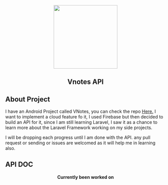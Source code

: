 <p align="center"><a href="https://play.google.com/store/apps/details?id=com.viewus.v_notes" target="_blank"><img src="https://play-lh.googleusercontent.com/N9hfwLmAxH1eIY6kN9Rji4SSFPhPdcC9AwmavVcz6o1ArGp8bPXigkehbiW4ax4PVh09=w480-h960" width="200"></a></p>

<h2 align="center">Vnotes API</h2>

## About Project
I have an Android Project called VNotes, you can check the repo <a href="https://github.com/quiet-programmer/hive_note_app">Here.</a> I want to implement a cloud feature fo it, I used Firebase but then decided to build an API for it, since I am still learning Laravel, I saw it as a chance to learn more about the Laravel Framework working on my side projects.

I will be dropping each progress until I am done with the API. any pull request or sending or issues are welcomed as it will help me in learning also.

## API DOC
<h4 align="center">Currently been worked on</h4>
